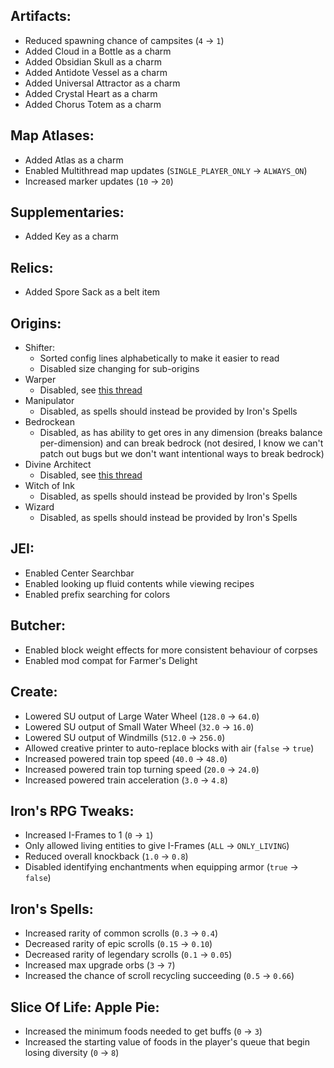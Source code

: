 ## Artifacts:    
- Reduced spawning chance of campsites (`4` -> `1`)    
- Added Cloud in a Bottle as a charm    
- Added Obsidian Skull as a charm    
- Added Antidote Vessel as a charm    
- Added Universal Attractor as a charm    
- Added Crystal Heart as a charm    
- Added Chorus Totem as a charm    
## Map Atlases:    
- Added Atlas as a charm    
- Enabled Multithread map updates (`SINGLE_PLAYER_ONLY` -> `ALWAYS_ON`)    
- Increased marker updates (`10` -> `20`)    
## Supplementaries:    
- Added Key as a charm    
## Relics:    
- Added Spore Sack as a belt item    
## Origins:    
- Shifter:    
   - Sorted config lines alphabetically to make it easier to read    
   - Disabled size changing for sub-origins    
- Warper    
   - Disabled, see [this thread](https://github.com/RealSourceOfficial/DungeonsAndPistons/blob/main/workflows/porting/Disable%20End-based%20origins.md)    
- Manipulator    
   - Disabled, as spells should instead be provided by Iron's Spells    
- Bedrockean    
   - Disabled, as has ability to get ores in any dimension (breaks balance per-dimension) and can break bedrock (not desired, I know we can't patch out bugs but we don't want intentional ways to break bedrock)    
- Divine Architect    
   - Disabled, see [this thread](https://github.com/RealSourceOfficial/DungeonsAndPistons/blob/main/workflows/porting/Disable%20End-based%20origins.md)    
- Witch of Ink    
   - Disabled, as spells should instead be provided by Iron's Spells    
- Wizard    
   - Disabled, as spells should instead be provided by Iron's Spells    
## JEI:    
- Enabled Center Searchbar    
- Enabled looking up fluid contents while viewing recipes    
- Enabled prefix searching for colors    
## Butcher:    
- Enabled block weight effects for more consistent behaviour of corpses    
- Enabled mod compat for Farmer's Delight    
## Create:    
- Lowered SU output of Large Water Wheel (`128.0` -> `64.0`)    
- Lowered SU output of Small Water Wheel (`32.0` -> `16.0`)    
- Lowered SU output of Windmills (`512.0` -> `256.0`)    
- Allowed creative printer to auto-replace blocks with air (`false` -> `true`)    
- Increased powered train top speed (`40.0` -> `48.0`)    
- Increased powered train top turning speed (`20.0` -> `24.0`)    
- Increased powered train acceleration (`3.0` -> `4.8`)    
## Iron's RPG Tweaks:    
- Increased I-Frames to 1 (`0` -> `1`)    
- Only allowed living entities to give I-Frames (`ALL` -> `ONLY_LIVING`)    
- Reduced overall knockback (`1.0` -> `0.8`)    
- Disabled identifying enchantments when equipping armor (`true` -> `false`)    
## Iron's Spells:    
- Increased rarity of common scrolls (`0.3` -> `0.4`)    
- Decreased rarity of epic scrolls (`0.15` -> `0.10`)    
- Decreased rarity of legendary scrolls (`0.1` -> `0.05`)    
- Increased max upgrade orbs (`3` -> `7`)    
- Increased the chance of scroll recycling succeeding (`0.5` -> `0.66`)    
## Slice Of Life: Apple Pie:    
- Increased the minimum foods needed to get buffs (`0` -> `3`)       
- Increased the starting value of foods in the player's queue that begin losing diversity (`0` -> `8`)      